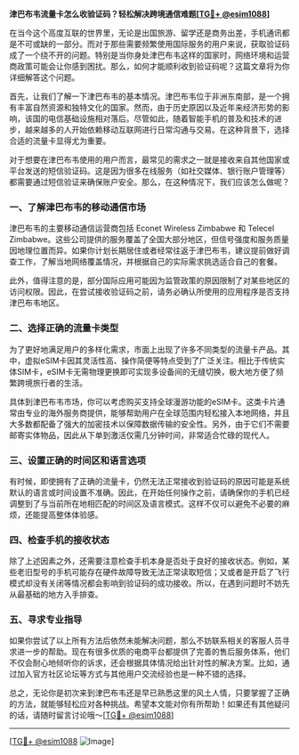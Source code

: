 **津巴布韦流量卡怎么收验证码？轻松解决跨境通信难题[[TG💪+ @esim1088](https://t.me/s/esim1088)]**

在当今这个高度互联的世界里，无论是出国旅游、留学还是商务出差，手机通讯都是不可或缺的一部分。而对于那些需要频繁使用国际服务的用户来说，获取验证码成了一个绕不开的问题。特别是当你身处津巴布韦这样的国家时，网络环境和运营商政策可能会让你感到困扰。那么，如何才能顺利收到验证码呢？这篇文章将为你详细解答这个问题。

首先，让我们了解一下津巴布韦的基本情况。津巴布韦位于非洲东南部，是一个拥有丰富自然资源和独特文化的国家。然而，由于历史原因以及近年来经济形势的影响，该国的电信基础设施相对落后。尽管如此，随着智能手机的普及和技术的进步，越来越多的人开始依赖移动互联网进行日常沟通与交易。在这种背景下，选择合适的流量卡显得尤为重要。

对于想要在津巴布韦使用的用户而言，最常见的需求之一就是接收来自其他国家或平台发送的短信验证码。这是因为很多在线服务（如社交媒体、银行账户管理等）都需要通过短信验证来确保账户安全。那么，在这种情况下，我们应该怎么做呢？

### 一、了解津巴布韦的移动通信市场

津巴布韦的主要移动通信运营商包括 Econet Wireless Zimbabwe 和 Telecel Zimbabwe。这些公司提供的服务覆盖了全国大部分地区，但信号强度和服务质量因地理位置而异。如果你计划长期居住或者经常往返于津巴布韦，建议提前做好调查工作，了解当地网络覆盖情况，并根据自己的实际需求挑选适合自己的套餐。

此外，值得注意的是，部分国际应用可能因为监管政策的原因限制了对某些地区的访问权限。因此，在尝试接收验证码之前，请务必确认所使用的应用程序是否支持津巴布韦地区。

### 二、选择正确的流量卡类型

为了更好地满足用户的多样化需求，市面上出现了许多不同类型的流量卡产品。其中，虚拟eSIM卡因其灵活性高、操作简便等特点受到了广泛关注。相比于传统实体SIM卡，eSIM卡无需物理更换即可实现多设备间的无缝切换，极大地方便了频繁跨境旅行者的生活。

具体到津巴布韦市场，你可以考虑购买支持全球漫游功能的eSIM卡。这类卡片通常由专业的海外服务商提供，能够帮助用户在全球范围内轻松接入本地网络，并且大多数都配备了强大的加密技术以保障数据传输的安全性。另外，由于它们不需要邮寄实体物品，因此从下单到激活仅需几分钟时间，非常适合忙碌的现代人。

### 三、设置正确的时间区和语言选项

有时候，即使拥有了正确的流量卡，仍然无法正常接收到验证码的原因可能是系统默认的语言或时间设置不准确。因此，在开始任何操作之前，请确保你的手机已经调整到了与当前所在地相匹配的时间区及语言模式。这样不仅可以避免不必要的麻烦，还能提高整体体验感。

### 四、检查手机的接收状态

除了上述因素之外，还需要注意检查手机本身是否处于良好的接收状态。例如，某些老旧型号的手机可能存在硬件故障导致无法正常读取短信；又或者是开启了飞行模式却没有关闭等情况都会影响到验证码的成功接收。所以，在遇到问题时不妨先从最基础的地方入手排查。

### 五、寻求专业指导

如果你尝试了以上所有方法后依然未能解决问题，那么不妨联系相关的客服人员寻求进一步的帮助。现在有很多优质的电商平台都提供了完善的售后服务体系，他们不仅会耐心地倾听你的诉求，还会根据具体情况给出针对性的解决方案。比如，通过加入官方社区论坛等方式与其他用户交流经验也是一种不错的选择。

总之，无论你是初次来到津巴布韦还是早已熟悉这里的风土人情，只要掌握了正确的方法，就能够轻松应对各种挑战。希望本文能对你有所帮助！如果还有其他疑问的话，请随时留言讨论哦～[[TG💪+ @esim1088](https://t.me/s/esim1088)]

---

[[TG💪+ @esim1088](https://t.me/s/esim1088) ![Image](https://i.postimg.cc/4NQfJmqS/Snipaste-2025-05-13-00-14-12.png)]